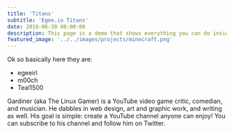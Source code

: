 ```yaml
---
title: 'Titans'
subtitle: 'Egee.io Titans'
date: 2018-06-30 00:00:00
description: This page is a demo that shows everything you can do inside portfolio and blog posts.
featured_image: '../../images/projects/minecraft.png'
---
```


Ok so basically here they are:

* egeeirl
* m00ch
* Teal1500

Gardiner (aka The Linux Gamer) is a YouTube video game critic, comedian, and musician. He dabbles in web design, art and graphic work, and writing as well.
His goal is simple: create a YouTube channel anyone can enjoy! You can subscribe to his channel and follow him on Twitter.
